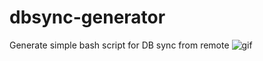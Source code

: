 # dbsync-generator
Generate simple bash script for DB sync from remote
![gif](http://i.imgur.com/EHCCxyv.gif)
